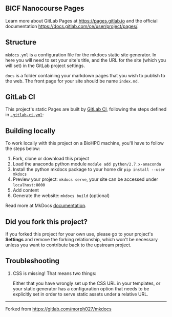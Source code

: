 ## BICF Nanocourse Pages

Learn more about GitLab Pages at https://pages.gitlab.io and the official
documentation https://docs.gitlab.com/ce/user/project/pages/.


## Structure

`mkdocs.yml` is a configuration file for the mkdocs static site generator. In here
you will need to set your site's title, and the URL for the site (which you will set) in
the GitLab project settings.

`docs` is a folder containing your markdown pages that you wish to publish to the web. The
front page for your site should be name `index.md`.


## GitLab CI

This project's static Pages are built by [GitLab CI][ci], following the steps
defined in [`.gitlab-ci.yml`](.gitlab-ci.yml):


## Building locally

To work locally with this project on a BioHPC machine, you'll have to follow the steps below:

1. Fork, clone or download this project
1. Load the anaconda python module `module add python/2.7.x-anaconda`
1. Install the python mkdocs package to your home dir `pip install --user mkdocs`
1. Preview your project: `mkdocs serve`,
   your site can be accessed under `localhost:8000`
1. Add content
1. Generate the website: `mkdocs build` (optional)

Read more at MkDocs [documentation][].


## Did you fork this project?

If you forked this project for your own use, please go to your project's
**Settings** and remove the forking relationship, which won't be necessary
unless you want to contribute back to the upstream project.

## Troubleshooting

1. CSS is missing! That means two things:

    Either that you have wrongly set up the CSS URL in your templates, or
    your static generator has a configuration option that needs to be explicitly
    set in order to serve static assets under a relative URL.

[ci]: https://about.gitlab.com/gitlab-ci/
[mkdocs]: http://www.mkdocs.org
[install]: http://www.mkdocs.org/#installation
[documentation]: http://www.mkdocs.org
[userpages]: https://docs.gitlab.com/ce/user/project/pages/introduction.html#user-or-group-pages
[projpages]: https://docs.gitlab.com/ce/user/project/pages/introduction.html#project-pages

---

Forked from https://gitlab.com/morph027/mkdocs

